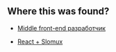 ## Where this was found?

- [Middle front-end разработчик](https://csssr.com/ru-ru/jobs/middle-js-developer)

- [React + Slomux](https://codepen.io/csssr/pen/QPyPrz?editors=1010)
